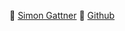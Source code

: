 🍍 [Simon Gattner](https://www.gattner.name/)
🌱 [Github](https://github.com/exiguus/app-book-link.git)
